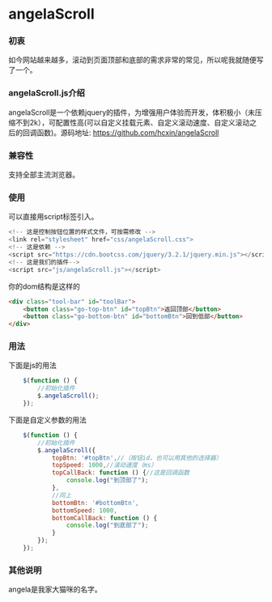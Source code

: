 # angelaScroll
### 初衷

如今网站越来越多，滚动到页面顶部和底部的需求非常的常见，所以呢我就随便写了一个。

### angelaScroll.js介绍
angelaScroll是一个依赖jquery的插件，为增强用户体验而开发，体积极小（未压缩不到2k），可配置性高(可以自定义挂载元素、自定义滚动速度、自定义滚动之后的回调函数)。源码地址: https://github.com/hcxin/angelaScroll

### 兼容性
支持全部主流浏览器。


### 使用
可以直接用script标签引入。

```javascript
<!-- 这是控制按钮位置的样式文件，可按需修改 -->
<link rel="stylesheet" href="css/angelaScroll.css">
<!-- 这是依赖 -->
<script src="https://cdn.bootcss.com/jquery/3.2.1/jquery.min.js"></script>
<!-- 这是我们的插件-->
<script src="js/angelaScroll.js"></script>
```

你的dom结构是这样的

```html
<div class="tool-bar" id="toolBar">
    <button class="go-top-btn" id="topBtn">返回顶部</button>
    <button class="go-bottom-btn" id="bottomBtn">回到低部</button>
</div>
```

### 用法
下面是js的用法

```javascript
    $(function () {
        //初始化插件
        $.angelaScroll();
    });
```

下面是自定义参数的用法

```javascript
    $(function () {
        //初始化插件
        $.angelaScroll({
            topBtn: '#topBtn',//（按钮id，也可以用其他的选择器）
            topSpeed: 1000,//滚动速度（ms）
            topCallBack: function () {//这是回调函数
                console.log("到顶部了");
            },
            //同上
            bottomBtn: '#bottomBtn',
            bottomSpeed: 1000,
            bottomCallBack: function () {
                console.log("到底部了");
            }
        });
    });
```

### 其他说明
angela是我家大猫咪的名字。
